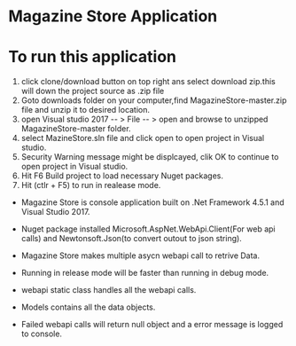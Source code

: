 # Magazine Store Application

# To run this application 

1. click clone/download button on top right ans select download zip.this will down the project source as .zip file
2. Goto downloads folder on your computer,find MagazineStore-master.zip file and unzip it to desired location.
3. open Visual studio 2017 -- > File -- > open and browse to unzipped MagazineStore-master folder.
4. select MazineStore.sln file and click open to open project in Visual studio.
5. Security Warning message might be displcayed, clik OK to continue to open project in Visual studio.
3. Hit F6 Build project to load necessary Nuget packages.
4. Hit (ctlr + F5) to run in realease mode.

* Magazine Store is console application built on .Net Framework 4.5.1 and Visual Studio 2017.

* Nuget package installed Microsoft.AspNet.WebApi.Client(For web api calls) and Newtonsoft.Json(to convert outout to json string).

* Magazine Store makes multiple asycn webapi call to retrive Data.

* Running in release mode will be faster than running in debug mode.

 * webapi static class handles all the webapi calls.

 * Models contains all the data objects.

 * Failed webapi calls will return null object and a error message is logged to console.

